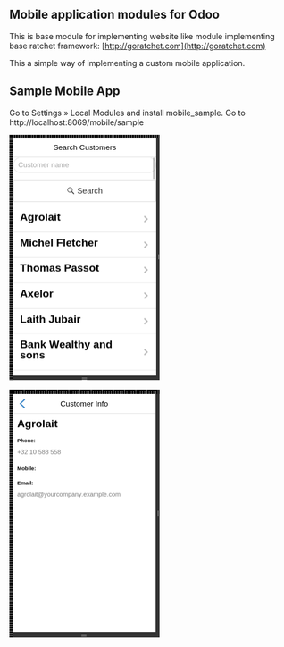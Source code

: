 Mobile application modules for Odoo
-----------------------------------

This is base module for implementing website like module implementing base 
ratchet framework: [http://goratchet.com](http://goratchet.com)

This a simple way of implementing a custom mobile application. 

Sample Mobile App
-----------------

Go to Settings » Local Modules and install mobile_sample.
Go to http://localhost:8069/mobile/sample


![Search Form](/images/image1.png)

![Customer Details](/images/image2.png)